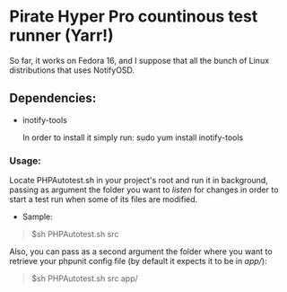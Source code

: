 # **P**irate **H**yper **P**ro countinous test runner (Yarr!)

So far, it works on Fedora 16, and I suppose that all the bunch of Linux distributions that uses NotifyOSD.

## Dependencies:

* inotify-tools

    In order to install it simply run: sudo yum install inotify-tools
    
### Usage:

Locate PHPAutotest.sh in your project's root and run it in background, passing as argument the folder you want to _listen_ for changes in order to start a test run when some of its files are modified.

* Sample:

> $sh PHPAutotest.sh src

Also, you can pass as a second argument the folder where you want to retrieve your phpunit config file (by default it expects it to be in _app/_):

> $sh PHPAutotest.sh src app/
